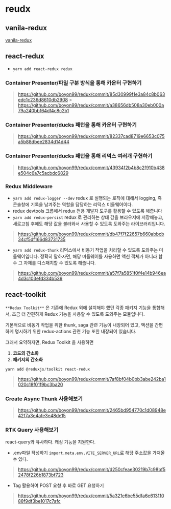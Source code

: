 # reudx

## vanila-redux

[vanila-redux](https://codesandbox.io/s/vanilla-js-redux-5cc8ez)

## react-redux

- `yarn add react-redux redux`

### Container Presenter/파일 구분 방식을 통해 카운터 구현하기

> https://github.com/boyon99/redux/commit/85d30999f1e3a84c8b063edc1c236d8610db2908 > https://github.com/boyon99/redux/commit/a38656db508a30eb000a79a240bbf64df4c8c2b1

### Container Presenter/ducks 패턴을 통해 카운터 구현하기

> https://github.com/boyon99/redux/commit/82337cad8719e6653c075a5b88dbee2834d14d44

### Container Presenter/ducks 패턴을 통해 리덕스 여러개 구현하기

> https://github.com/boyon99/redux/commit/43934f2b4b8c2f910b438e504c6a7c5acbdc6829

### Redux Middleware

- `yarn add redux-logger --dev`
  redux 로 실행되는 로직에 대해서 logging, 즉 콘솔창에 기록을 남겨주는 역할을 담당하는 리덕스 미들웨어이다.
- redux devtools
  크롬에서 redux 전용 개발자 도구를 활용할 수 있도록 해줍니다
- `yarn add redux-persist`
  redux 로 관리하는 상태 값을 브라우저에 저장해놓고, 새로고침 후에도 해당 값을 불러와서 사용할 수 있도록 도와주는 라이브러리입니다.

> https://github.com/boyon99/redux/commit/db47f7f22657b660abbcb34cf5df166d83731735

- `yarn add redux-thunk`
  리덕스에서 비동기 작업을 처리할 수 있도록 도와주는 미들웨어입니다. 정확히 말하자면, 해당 미들웨어를 사용하면 액션 객체가 아니라 함수 그 자체를 디스패치할 수 있도록 해줍니다.

> https://github.com/boyon99/redux/commit/a57f7a5851f0f4e14b946ea4d3c103efd334b539

## react-toolkit

`**Redux Toolkit**` 은 기존에 Redux 외에 설치해야 했던 각종 패키지 기능을 통합해서, 조금 더 간편하게 Redux 기능을 사용할 수 있도록 도와주는 모듈입니다.

기본적으로 비동기 작업을 위한 thunk, saga 관련 기능이 내장되어 있고, 액션을 간편하게 명시하기 위한 redux-actions 관련 기능 또한 내장되어 있습니다.

그래서 요약하자면, Redux Toolkit 을 사용하면

1. **코드의 간소화**
2. **패키지의 간소화**

```jsx
yarn add @reduxjs/toolkit react-redux
```

> https://github.com/boyon99/redux/commit/7af8bf04b0bb3abe242ba1020c18f01f9bc3ba20

### Create Async Thunk 사용해보기

> https://github.com/boyon99/redux/commit/2465bd954770c1d08948e42f7a3e4afe3e48de15

### RTK Query 사용해보기

react-query와 유사하다. 캐싱 기능을 지원한다.

- .env파일 작성하기
  `import.meta.env.VITE_SERVER_URL`로 해당 주소값을 가져올 수 있다.

> https://github.com/boyon99/redux/commit/d250cfeae30219b7c98bf52478f226b1873bf723

- Tag 활용하여 POST 요청 후 바로 GET 요청하기

> https://github.com/boyon99/redux/commit/5a321e6be55dfa6e61311088f9df3be1017c7afc

